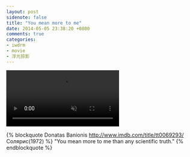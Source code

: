 ```yaml
---
layout: post
sidenote: false
title: "You mean more to me"
date: 2014-05-05 23:38:20 +0800
comments: true
categories:
- iwdrm
- movie
- 浮光掠影
---
```


<video playsInline autoplay loop muted>
    <source src="{{ site.static_base }}/downloads/video/movie_clips/you_mean_more_to_me.mp4" type="video/mp4">
    <p>Your browser doesn't support this embedded video.</p>
</video>

{% blockquote Donatas Banionis http://www.imdb.com/title/tt0069293/ Солярис(1972) %}
"You mean more to me than any scientific truth."
{% endblockquote %}
